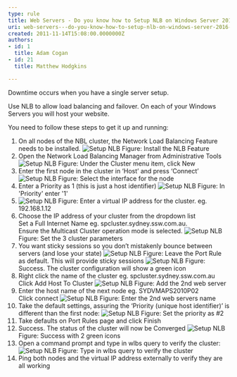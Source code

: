 ```yaml
---
type: rule
title: Web Servers - Do you know how to Setup NLB on Windows Server 2016? (aka Network Load Balancing)
uri: web-servers---do-you-know-how-to-setup-nlb-on-windows-server-2016-aka-network-load-balancing
created: 2011-11-14T15:08:00.0000000Z
authors:
- id: 1
  title: Adam Cogan
- id: 21
  title: Matthew Hodgkins

---
```


 
Downtime occurs when you have a single server setup.

Use NLB to allow load balancing and failover. On each of your Windows Servers you will host your website.

You need to follow these steps to get it up and running:

1. On all nodes of the NBL cluster, the Network Load Balancing Feature needs to be installed.
![Setup NLB](/ITAndNetworking/RulesToBetterWindowsServers/PublishingImages/Setup-NLB-1.jpg) Figure: Install the NLB Feature
2. Open the Network Load Balancing Manager from Administrative Tools
![Setup NLB](/ITAndNetworking/RulesToBetterWindowsServers/PublishingImages/Setup-NLB-2.jpg) Figure: Under the Cluster menu item, click New
3. Enter the first node in the cluster in ‘Host’ and press ‘Connect’
![Setup NLB](/ITAndNetworking/RulesToBetterWindowsServers/PublishingImages/Setup-NLB-3.jpg) Figure: Select the interface for the node
4. Enter a Priority as 1 (this is just a host identifier)
![Setup NLB](/ITAndNetworking/RulesToBetterWindowsServers/PublishingImages/Setup-NLB-4.jpg) Figure: In 'Priority' enter '1'
5. ![Setup NLB](/ITAndNetworking/RulesToBetterWindowsServers/PublishingImages/Setup-NLB-5.jpg) Figure: Enter a virtual IP address for the cluster.  eg. 192.168.1.12
6. Choose the IP address of your cluster from the dropdown list <br>Set a Full Internet Name eg.  spcluster.sydney.ssw.com.au. 
<br>Ensure the Multicast Cluster operation mode is selected.
![Setup NLB](/ITAndNetworking/RulesToBetterWindowsServers/PublishingImages/Setup-NLB-6.jpg) Figure: Set the 3 cluster parameters
7. You want sticky sessions so you don’t mistakenly bounce between servers (and lose your state)
![Setup NLB](/ITAndNetworking/RulesToBetterWindowsServers/PublishingImages/Setup-NLB-7.jpg) Figure: Leave the Port Rule as default. This will provide sticky sessions
![Setup NLB](/ITAndNetworking/RulesToBetterWindowsServers/PublishingImages/Setup-NLB-8.jpg) Figure: Success. The cluster configuration will show a green icon
8. Right click the name of the cluster eg. spcluster.sydney.ssw.com.au<br>Click Add Host To Cluster
![Setup NLB](/ITAndNetworking/RulesToBetterWindowsServers/PublishingImages/Setup-NLB-9.jpg) Figure: Add the 2nd web server
9. Enter the host name of the next node eg. SYDVMAPS2010P02
<br>Click connect
![Setup NLB](/ITAndNetworking/RulesToBetterWindowsServers/PublishingImages/Setup-NLB-10.jpg) Figure: Enter the 2nd web servers name
10. Take the default settings, assuring the ‘Priority (unique host identifier)’ is different than the first node:
![Setup NLB](/ITAndNetworking/RulesToBetterWindowsServers/PublishingImages/Setup-NLB-11.jpg) Figure: Set the priority as #2
11. Take defaults on Port Rules page and click Finish
12. Success. The status of the cluster will now be Converged
![Setup NLB](/ITAndNetworking/RulesToBetterWindowsServers/PublishingImages/Setup-NLB-12.jpg) Figure: Success with 2 green icons
13. Open a command prompt and type in wlbs query to verify the cluster:
![Setup NLB](/ITAndNetworking/RulesToBetterWindowsServers/PublishingImages/Setup-NLB-13.jpg) Figure: Type in wlbs query to verify the cluster
14. Ping both nodes and the virtual IP address externally to verify they are all working


